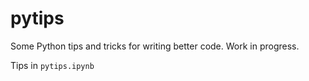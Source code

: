 # pytips

Some Python tips and tricks for writing better code.
Work in progress.


Tips in `pytips.ipynb`
